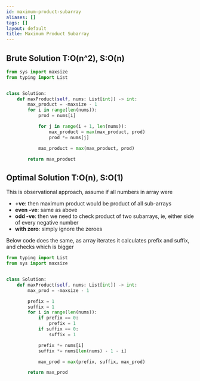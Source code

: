 ```yaml
---
id: maximum-product-subarray
aliases: []
tags: []
layout: default
title: Maximum Product Subarray
---
```


## Brute Solution T:O(n^2), S:O(n)

```python
from sys import maxsize
from typing import List


class Solution:
    def maxProduct(self, nums: List[int]) -> int:
        max_product = -maxsize - 1
        for i in range(len(nums)):
            prod = nums[i]

            for j in range(i + 1, len(nums)):
                max_product = max(max_product, prod)
                prod *= nums[j]

            max_product = max(max_product, prod)

        return max_product
```

## Optimal Solution T:O(n), S:O(1)

This is observational approach, assume if all numbers in array were

- **+ve**: then maximum product would be product of all sub-arrays
- **even -ve**: same as above
- **odd -ve**: then we need to check product of two subarrays, ie, either side
  of every negative number
- **with zero**: simply ignore the zeroes

Below code does the same, as array iterates it calculates prefix and suffix,
and checks which is bigger

```python
from typing import List
from sys import maxsize


class Solution:
    def maxProduct(self, nums: List[int]) -> int:
        max_prod = -maxsize - 1

        prefix = 1
        suffix = 1
        for i in range(len(nums)):
            if prefix == 0:
                prefix = 1
            if suffix == 0:
                suffix = 1

            prefix *= nums[i]
            suffix *= nums[len(nums) - 1 - i]

            max_prod = max(prefix, suffix, max_prod)

        return max_prod
```
